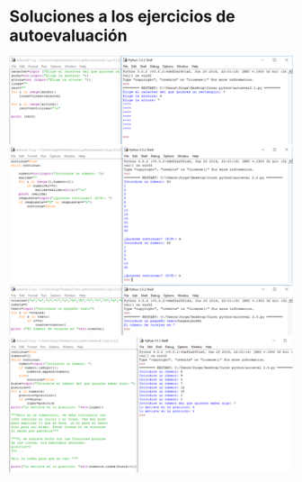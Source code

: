 
# Soluciones a los ejercicios de autoevaluación

![](img/autoeval2.1.png)
![](img/autoeval2.2.png)
![](img/autoeval2.3.png)
![](img/autoeval2.4.png)
